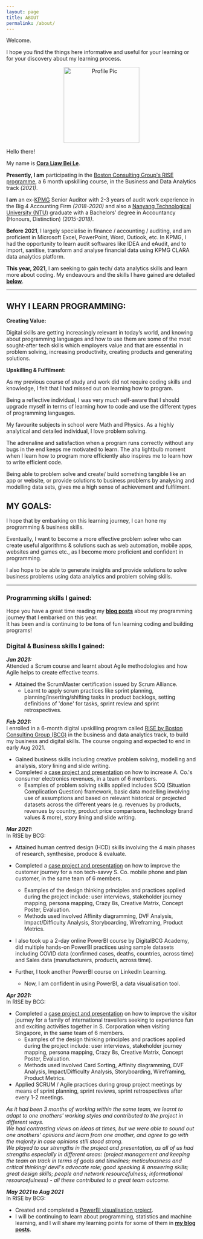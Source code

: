 ```yaml
---
layout: page
title: ABOUT
permalink: /about/
---
```


Welcome.  

I hope you find the things here informative and useful for your learning or for your discovery about my learning process.

<div align="center">
  <img src="https://media-exp1.licdn.com/dms/image/C5603AQEz4LRj5xjmig/profile-displayphoto-shrink_800_800/0/1617568494109?e=1626307200&v=beta&t=jc2OQfEbOhMMrDMRKlycO6fQT9NZADAxntNW0vIMWtU" alt="Profile Pic" width="200"/>
</div>  
  
Hello there!  

My name is **[Cora Liaw Bei Le](https://www.linkedin.com/in/coraliawbeile)**.  

**Presently, I am** participating in the [Boston Consulting Group's RISE programme](https://rise.bcg.com/business-data-analytics/), a 6 month upskilling course, in the Business and Data Analytics track _(2021)_.

**I am** an ex-[KPMG](https://home.kpmg/sg/en/home.html) Senior Auditor with 2-3 years of audit work experience in the Big 4 Accounting Firm _(2018-2020)_ and also a [Nanyang Technological University (NTU)](https://www.ntu.edu.sg/index) graduate with a Bachelors’ degree in Accountancy (Honours, Distinction) _(2015-2018)_.  

**Before 2021**, I largely specialise in finance / accounting / auditing, and am proficient in Microsoft Excel, PowerPoint, Word, Outlook, etc. In KPMG, I had the opportunity to learn audit softwares like IDEA and eAudit, and to import, sanitise, transform and analyse financial data using KPMG CLARA data analytics platform.  

**This year, 2021**, I am seeking to gain tech/ data analytics skills and learn more about coding. My endeavours and the skills I have gained are detailed **[below](#programming-skills-i-gained)**.  
  
  
---  
  
  
## WHY I LEARN PROGRAMMING:  

**Creating Value:**  

Digital skills are getting increasingly relevant in today’s world, and knowing about programming languages and how to use them are some of the most sought-after tech skills which employers value and that are essential in problem solving, increasing productivity, creating products and generating solutions.  

**Upskilling & Fulfilment:**  

As my previous course of study and work did not require coding skills and knowledge, I felt that I had missed out on learning how to program.  

Being a reflective individual, I was very much self-aware that I should upgrade myself in terms of learning how to code and use the different types of programming languages.  

My favourite subjects in school were Math and Physics. As a highly analytical and detailed individual, I love problem solving.  

The adrenaline and satisfaction when a program runs correctly without any bugs in the end keeps me motivated to learn. The aha lightbulb moment when I learn how to program more efficiently also inspires me to learn how to write efficient code.  

Being able to problem solve and create/ build something tangible like an app or website, or provide solutions to business problems by analysing and modelling data sets, gives me a high sense of achievement and fulfilment.  

## MY GOALS:    

I hope that by embarking on this learning journey, I can hone my programming & business skills.  

Eventually, I want to become a more effective problem solver who can create useful algorithms & solutions such as web automation, mobile apps, websites and games etc., as I become more proficient and confident in programming.  

I also hope to be able to generate insights and provide solutions to solve business problems using data analytics and problem solving skills.  

---  

### Programming skills I gained:  

Hope you have a great time reading my **[blog posts](https://liawbeile.github.io/archive/)** about my programming journey that I embarked on this year.  
It has been and is continuing to be tons of fun learning coding and building programs!  

### Digital & Business skills I gained:  

**_Jan 2021:_**  
Attended a Scrum course and learnt about Agile methodologies and how Agile helps to create effective teams.  
- Attained the ScrumMaster certification issued by Scrum Alliance.
     - Learnt to apply scrum practices like sprint planning, planning/inserting/shifting tasks in product backlogs, setting definitions of 'done' for tasks, sprint review and sprint retrospectives.  

**_Feb 2021:_**  
I enrolled in a 6-month digital upskilling program called [RISE by Boston Consulting Group (BCG)](https://rise.bcg.com/business-data-analytics/) in the business and data analytics track, to build my business and digital skills. The course ongoing and expected to end in early Aug 2021.  
- Gained business skills including creative problem solving, modelling and analysis, story lining and slide writing.  
- Completed a [case project and presentation](https://github.com/liawbeile/liawbeile.github.io/blob/master/Business%20Essentials%20Project%20-%20Company%20A.pdf) on how to increase A. Co.'s consumer electronics revenues, in a team of 6 members.  
    - Examples of problem solving skills applied includes SCQ (Situation Complication Question) framework, basic data modelling involving use of assumptions and based on relevant historical or projected datasets across the different years (e.g. revenues by products, revenues by country, product price comparisons, technology brand values & more), story lining and slide writing.  

**_Mar 2021:_**  
In RISE by BCG:  
- Attained human centred design (HCD) skills involving the 4 main phases of research, synthesise, produce & evaluate.  
- Completed a [case project and presentation](https://github.com/liawbeile/liawbeile.github.io/blob/master/Human%20Centred%20Design%20-%20Company%20S.pdf) on how to improve the customer journey for a non tech-savvy S. Co. mobile phone and plan customer, in the same team of 6 members.  
    - Examples of the design thinking principles and practices applied during the project include: user interviews, stakeholder journey mapping, persona mapping, Crazy 8s, Creative Matrix, Concept Poster, Evaluation.  
    - Methods used involved Affinity diagramming, DVF Analysis, Impact/Difficulty Analysis, Storyboarding, Wireframing, Product Metrics.  

- I also took up a 2-day online PowerBI course by DigitalBCG Academy, did multiple hands-on PowerBI practices using sample datasets including COVID data (confirmed cases, deaths, countries, across time) and Sales data (manufacturers, products, across time).  
- Further, I took another PowerBI course on LinkedIn Learning.  
    - Now, I am confident in using PowerBI, a data visualisation tool.  
 
**_Apr 2021:_**  
In RISE by BCG:  
- Completed a [case project and presentation](https://github.com/liawbeile/liawbeile.github.io/blob/master/Hackathon%20-%20S%20Corp.pdf) on how to improve the visitor journey for a family of international travellers seeking to experience fun and exciting activities together in S. Corporation when visiting Singapore, in the same team of 6 members.  
    - Examples of the design thinking principles and practices applied during the project include: user interviews, stakeholder journey mapping, persona mapping, Crazy 8s, Creative Matrix, Concept Poster, Evaluation.  
    - Methods used involved Card Sorting, Affinity diagramming, DVF Analysis, Impact/Difficulty Analysis, Storyboarding, Wireframing, Product Metrics.  
- Applied SCRUM / Agile practices during group project meetings by means of sprint planning, sprint reviews, sprint retrospectives after every 1-2 meetings.  

_As it had been 3 months of working within the same team, we learnt to adapt to one anothers' working styles and contributed to the project in different ways._       
_We had contrasting views on ideas at times, but we were able to sound out one anothers' opinions and learn from one another, and agree to go with the majority in case opinions still stood strong._   
_We played to our strengths in the project and presentation, as all of us had strengths especially in different areas:  (project management and keeping the team on track in terms of goals and timelines; meticulousness and critical thinking/ devil's advocate role; good speaking & answering skills; great design skills; people and network resourcefulness; informational resourcefulness) - all these contributed to a great team outcome._  

**_May 2021 to Aug 2021_**  
In RISE by BCG: 
- Created and completed a [PowerBI visualisation project](https://github.com/liawbeile/liawbeile.github.io/blob/master/PowerBI%20Mini%20Project%20-%20Automotive%20Company.pdf).
- I will be continuing to learn about programming, statistics and machine learning, and I will share my learning points for some of them in **[my blog posts](https://liawbeile.github.io/archive/)**.